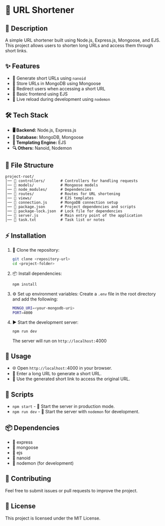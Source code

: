 # 🔗 URL Shortener

## 📌 Description

A simple URL shortener built using Node.js, Express.js, Mongoose, and EJS. This project allows users to shorten long URLs and access them through short links.

## ✨ Features

- 🔹 Generate short URLs using `nanoid`
- 🔹 Store URLs in MongoDB using Mongoose
- 🔹 Redirect users when accessing a short URL
- 🔹 Basic frontend using EJS
- 🔹 Live reload during development using `nodemon`

## 🛠 Tech Stack

- **🖥 Backend:** Node.js, Express.js
- **💾 Database:** MongoDB, Mongoose
- **🎨 Templating Engine:** EJS
- **🔍 Others:** Nanoid, Nodemon

## 📂 File Structure

```
project-root/
│── 📁 controllers/       # Controllers for handling requests
│── 📁 models/            # Mongoose models
│── 📁 node_modules/      # Dependencies
│── 📁 routes/            # Routes for URL shortening
│── 📁 views/             # EJS templates
│── 🔌 connection.js      # MongoDB connection setup
│── 📜 package.json       # Project dependencies and scripts
│── 📜 package-lock.json  # Lock file for dependencies
│── 🚀 server.js          # Main entry point of the application
│── 📝 task.txt           # Task list or notes
```

## ⚡ Installation

1. 🚀 Clone the repository:
   ```sh
   git clone <repository-url>
   cd <project-folder>
   ```
2. 📦 Install dependencies:
   ```sh
   npm install
   ```
3. ⚙️ Set up environment variables:
   Create a `.env` file in the root directory and add the following:
   ```sh
   MONGO_URI=<your-mongodb-uri>
   PORT=4000
   ```
4. ▶️ Start the development server:
   ```sh
   npm run dev
   ```
   The server will run on `http://localhost:`4000

## 🚀 Usage

- 🌐 Open `http://localhost:`4000 in your browser.
- 🔗 Enter a long URL to generate a short URL.
- 📌 Use the generated short link to access the original URL.

## 📜 Scripts

- `npm start` - 🚀 Start the server in production mode.
- `npm run dev` - 🔄 Start the server with `nodemon` for development.

## 📦 Dependencies

- 📌 express
- 📌 mongoose
- 📌 ejs
- 📌 nanoid
- 📌 nodemon (for development)

## 🤝 Contributing

Feel free to submit issues or pull requests to improve the project.

## 📜 License

This project is licensed under the MIT License.

